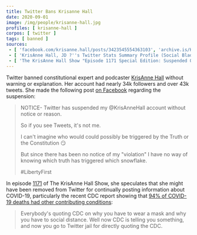```yaml
---
title: Twitter Bans Krisanne Hall
date: 2020-09-01
image: /img/people/krisanne-hall.jpg
profiles: [ krisanne-hall ]
corpos: [ twitter ]
tags: [ banned ]
sources:
 - [ 'facebook.com/krisanne.hall/posts/3423545554363103', 'archive.is/HFSp4' ]
 - [ 'KrisAnne Hall, JD ?''s Twitter Stats Summary Profile (Social Blade Twitter Statistics)', 'socialblade.com/twitter/user/krisannehall' ]
 - [ 'The KrisAnne Hall Show "Episode 1171 Special Edition: Suspended On Twitter"', 'www.krisannehall.com/index.php/resources/the-krisanne-hall-show/663-episode-1171-special-edition-suspended-on-twitter' ]
---
```


Twitter banned constitutional expert and podcaster [KrisAnne
Hall](/profiles/krisanne-hall/) without warning
or explanation. Her account had nearly 34k followers and over 43k tweets. She
made the following post [on Facebook](https://archive.is/HFSp4) regarding the
suspension:
> NOTICE- Twitter has suspended my @KrisAnneHall account without notice or
> reason.
>
> So if you see Tweets, it's not me.
>
> I can't imagine who would could possibly be triggered by the Truth or the
> Constitution 😏
>
> But since there has been no notice of my "violation" I have no way of knowing
> which truth has triggered which snowflake.
>
> #LibertyFirst

In episode
[1171](https://www.krisannehall.com/index.php/resources/the-krisanne-hall-show/663-episode-1171-special-edition-suspended-on-twitter)
of The KrisAnne Hall Show, she speculates that she might have been removed from
Twitter for continually posting information about COVID-19, particularly the
recent CDC report showing that [94% of COVID-19 deaths had other contributing
conditions](https://archive.is/5OKqt#selection-3955.0-3955.13):
> Everybody's quoting CDC on why you have to wear a mask and why you have to
> social distance. Well now CDC is telling you something, and now you go to
> Twitter jail for directly quoting the CDC.
